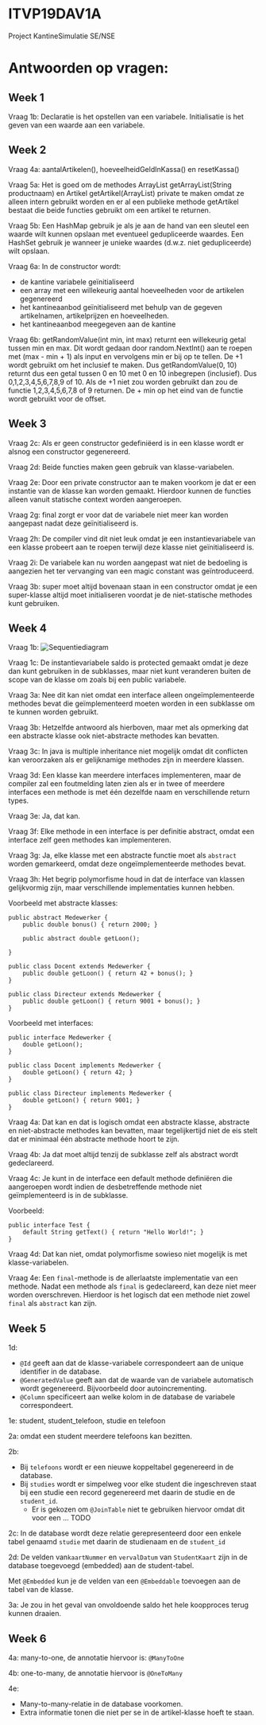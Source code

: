 # ITVP19DAV1A

Project KantineSimulatie SE/NSE

# Antwoorden op vragen:

## Week 1
Vraag 1b: Declaratie is het opstellen van een variabele. Initialisatie is het geven van een waarde aan een variabele.

## Week 2
Vraag 4a: aantalArtikelen(), hoeveelheidGeldInKassa() en resetKassa()

Vraag 5a: Het is goed om de methodes ArrayList<Artikel> getArrayList(String productnaam) en Artikel getArtikel(ArrayList<Artikel>) private te maken omdat ze alleen intern gebruikt worden en er al een publieke methode getArtikel bestaat die beide functies gebruikt om een artikel te returnen.

Vraag 5b: Een HashMap gebruik je als je aan de hand van een sleutel een waarde wilt kunnen opslaan met eventueel gedupliceerde waardes. Een HashSet gebruik je wanneer je unieke waardes (d.w.z. niet gedupliceerde) wilt opslaan.

Vraag 6a: In de constructor wordt:
* de kantine variabele geïnitialiseerd
* een array met een willekeurig aantal hoeveelheden voor de artikelen gegenereerd
* het kantineaanbod geïnitialiseerd met behulp van de gegeven artikelnamen, artikelprijzen en hoeveelheden.
* het kantineaanbod meegegeven aan de kantine

Vraag 6b: getRandomValue(int min, int max) returnt een willekeurig getal tussen min en max. Dit wordt gedaan door random.NextInt() aan te roepen met (max - min + 1) als input en vervolgens min er bij op te tellen. De +1 wordt gebruikt om het inclusief te maken. Dus getRandomValue(0, 10) returnt dus een getal tussen 0 en 10 met 0 en 10 inbegrepen (inclusief). Dus 0,1,2,3,4,5,6,7,8,9 of 10. Als de +1 niet zou worden gebruikt dan zou de functie 1,2,3,4,5,6,7,8 of 9 returnen. De + min op het eind van de functie wordt gebruikt voor de offset.

## Week 3
Vraag 2c: Als er geen constructor gedefiniëerd is in een klasse wordt er alsnog een constructor gegenereerd.

Vraag 2d: Beide functies maken geen gebruik van klasse-variabelen.

Vraag 2e: Door een private constructor aan te maken voorkom je dat er een instantie van de klasse kan worden gemaakt. Hierdoor kunnen de functies alleen vanuit statische context worden aangeroepen.

Vraag 2g: final zorgt er voor dat de variabele niet meer kan worden aangepast nadat deze geïnitialiseerd is.

Vraag 2h: De compiler vind dit niet leuk omdat je een instantievariabele van een klasse probeert aan te roepen terwijl deze klasse niet geïnitialiseerd is.

Vraag 2i: De variabele kan nu worden aangepast wat niet de bedoeling is aangezien het ter vervanging van een magic constant was geïntroduceerd.

Vraag 3b: super moet altijd bovenaan staan in een constructor omdat je een super-klasse altijd moet initialiseren voordat je de niet-statische methodes kunt gebruiken.

## Week 4
Vraag 1b: ![Sequentiediagram](/afbeeldingen/week4opdracht1b.png)

Vraag 1c: De instantievariabele saldo is protected gemaakt omdat je deze dan kunt gebruiken in de subklasses, maar niet kunt veranderen buiten de scope van de klasse om zoals bij een public variabele.

Vraag 3a: Nee dit kan niet omdat een interface alleen ongeïmplementeerde methodes bevat die geïmplementeerd moeten worden in een subklasse om te kunnen worden gebruikt.

Vraag 3b: Hetzelfde antwoord als hierboven, maar met als opmerking dat een abstracte klasse ook niet-abstracte methodes kan bevatten.

Vraag 3c: In java is multiple inheritance niet mogelijk omdat dit conflicten kan veroorzaken als er gelijknamige methodes zijn in meerdere klassen.

Vraag 3d: Een klasse kan meerdere interfaces implementeren, maar de compiler zal een foutmelding laten zien als er in twee of meerdere interfaces een methode is met één dezelfde naam en verschillende return types.

Vraag 3e: Ja, dat kan.

Vraag 3f: Elke methode in een interface is per definitie abstract, omdat een interface zelf geen methodes kan implementeren.

Vraag 3g: Ja, elke klasse met een abstracte functie moet als ```abstract``` worden gemarkeerd, omdat deze ongeïmplementeerde methodes bevat.

Vraag 3h: Het begrip polymorfisme houd in dat de interface van klassen gelijkvormig zijn, maar verschillende implementaties kunnen hebben.

Voorbeeld met abstracte klasses:

    public abstract Medewerker {
        public double bonus() { return 2000; }
    
        public abstract double getLoon();

    }
    
    public class Docent extends Medewerker {
        public double getLoon() { return 42 + bonus(); }
    }
    
    public class Directeur extends Medewerker {
        public double getLoon() { return 9001 + bonus(); }
    }
    
Voorbeeld met interfaces:

    public interface Medewerker {
        double getLoon();
    }
    
    public class Docent implements Medewerker {
        double getLoon() { return 42; }
    }
    
    public class Directeur implements Medewerker {
        double getLoon() { return 9001; }
    }

Vraag 4a: Dat kan en dat is logisch omdat een abstracte klasse, abstracte en niet-abstracte methodes kan bevatten, maar tegelijkertijd niet de eis stelt dat er minimaal één abstracte methode hoort te zijn.

Vraag 4b: Ja dat moet altijd tenzij de subklasse zelf als abstract wordt gedeclareerd.

Vraag 4c: Je kunt in de interface een default methode definiëren die aangeroepen wordt indien de desbetreffende methode niet geïmplementeerd is in de subklasse.

Voorbeeld:

    public interface Test {
        default String getText() { return "Hello World!"; }
    }     
    
Vraag 4d: Dat kan niet, omdat polymorfisme sowieso niet mogelijk is met klasse-variabelen.

Vraag 4e: Een ```final```-methode is de allerlaatste implementatie van een methode. Nadat een methode als ```final``` is gedeclareerd, kan deze niet meer worden overschreven. Hierdoor is het logisch dat een methode niet zowel ```final``` als ```abstract``` kan zijn.

## Week 5
1d: 
* ```@Id``` geeft aan dat de klasse-variabele correspondeert aan de unique identifier in de database.
* ```@GeneratedValue``` geeft aan dat de waarde van de variabele automatisch wordt gegenereerd. Bijvoorbeeld door autoincrementing.
* ```@Column``` specificeert aan welke kolom in de database de variabele correspondeert.

1e: student, student_telefoon, studie en telefoon

2a: omdat een student meerdere telefoons kan bezitten.

2b: 
* Bij ```telefoons``` wordt er een nieuwe koppeltabel gegenereerd in de database.
* Bij ```studies``` wordt er simpelweg voor elke student die ingeschreven staat bij een studie een record gegenereerd met daarin de studie en de ```student_id```.
    * Er is gekozen om ```@JoinTable``` niet te gebruiken hiervoor omdat dit voor een ... TODO
    
2c: In de database wordt deze relatie gerepresenteerd door een enkele tabel genaamd ```studie``` met daarin de studienaam en de ```student_id```

2d: De velden van```kaartNummer``` en ```vervalDatum``` van ```StudentKaart``` zijn in de database toegevoegd (embedded) aan de student-tabel.

Met ```@Embedded``` kun je de velden van een ```@Embeddable``` toevoegen aan de tabel van de klasse.

3a: Je zou in het geval van onvoldoende saldo het hele koopproces terug kunnen draaien.

## Week 6

4a: many-to-one, de annotatie hiervoor is: ```@ManyToOne```

4b: one-to-many, de annotatie hiervoor is ```@OneToMany```

4e:
* Many-to-many-relatie in de database voorkomen.
* Extra informatie tonen die niet per se in de artikel-klasse hoeft te staan.


